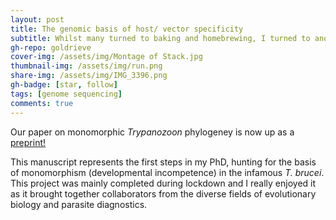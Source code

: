 ```yaml
---
layout: post
title: The genomic basis of host/ vector specificity
subtitle: Whilst many turned to baking and homebrewing, I turned to another single celled Eukaryote to keep me entertained.
gh-repo: goldrieve
cover-img: /assets/img/Montage of Stack.jpg
thumbnail-img: /assets/img/run.png
share-img: /assets/img/IMG_3396.png
gh-badge: [star, follow]
tags: [genome sequencing]
comments: true
---
```


Our paper on monomorphic _Trypanozoon_ phylogeney is now up as a [preprint!](https://www.biorxiv.org/content/10.1101/2021.04.14.439642v1.full)

This manuscript represents the first steps in my PhD, hunting for the basis of monomorphism (developmental incompetence) in the infamous _T. brucei_. This project was mainly completed during lockdown and I really enjoyed it as it brought together collaborators from the diverse fields of evolutionary biology and parasite diagnostics.
